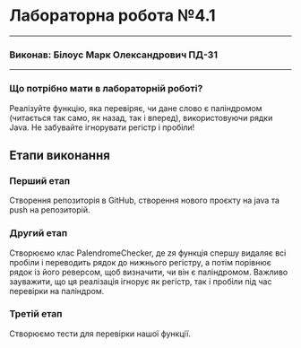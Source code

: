 # Лабораторна робота №4.1

-----------

### Виконав: Білоус Марк Олександрович ПД-31

____________

### Що потрібно мати в лабораторній роботі?

Реалізуйте функцію, яка перевіряє, чи дане слово 
є паліндромом (читається так само, як назад, так і вперед),
використовуючи рядки Java. Не забувайте ігнорувати регістр і 
пробіли!

## Етапи виконання

### Перший етап

Створення репозиторія в GitHub, створення нового
проєкту на java та push на репозиторій.

### Другий етап

Створюємо клас PalendromeChecker, де zя функція спершу видаляє всі пробіли і переводить рядок до нижнього регістру, а потім порівнює рядок із його реверсом, щоб визначити, чи він є паліндромом. Важливо зауважити, що ця реалізація ігнорує як регістр, так і пробіли під час перевірки на паліндром.

### Третій етап

Створюємо тести для перевірки нашої функції.